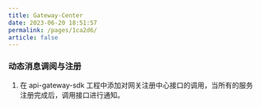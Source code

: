 ```yaml
---
title: Gateway-Center
date: 2023-06-20 18:51:57
permalink: /pages/1ca2d6/
article: false
---
```

### 动态消息调阅与注册

1. 在 api-gateway-sdk 工程中添加对网关注册中心接口的调用，当所有的服务注册完成后，调用接口进行通知。